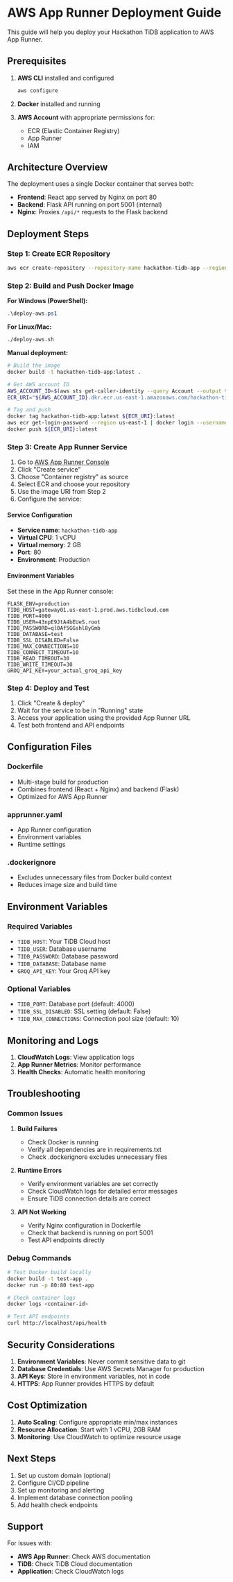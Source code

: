 # AWS App Runner Deployment Guide

This guide will help you deploy your Hackathon TiDB application to AWS App Runner.

## Prerequisites

1. **AWS CLI** installed and configured

   ```bash
   aws configure
   ```

2. **Docker** installed and running

3. **AWS Account** with appropriate permissions for:
   - ECR (Elastic Container Registry)
   - App Runner
   - IAM

## Architecture Overview

The deployment uses a single Docker container that serves both:

- **Frontend**: React app served by Nginx on port 80
- **Backend**: Flask API running on port 5001 (internal)
- **Nginx**: Proxies `/api/*` requests to the Flask backend

## Deployment Steps

### Step 1: Create ECR Repository

```bash
aws ecr create-repository --repository-name hackathon-tidb-app --region us-east-1
```

### Step 2: Build and Push Docker Image

**For Windows (PowerShell):**

```powershell
.\deploy-aws.ps1
```

**For Linux/Mac:**

```bash
./deploy-aws.sh
```

**Manual deployment:**

```bash
# Build the image
docker build -t hackathon-tidb-app:latest .

# Get AWS account ID
AWS_ACCOUNT_ID=$(aws sts get-caller-identity --query Account --output text)
ECR_URI="${AWS_ACCOUNT_ID}.dkr.ecr.us-east-1.amazonaws.com/hackathon-tidb-app"

# Tag and push
docker tag hackathon-tidb-app:latest ${ECR_URI}:latest
aws ecr get-login-password --region us-east-1 | docker login --username AWS --password-stdin ${ECR_URI}
docker push ${ECR_URI}:latest
```

### Step 3: Create App Runner Service

1. Go to [AWS App Runner Console](https://console.aws.amazon.com/apprunner/)
2. Click "Create service"
3. Choose "Container registry" as source
4. Select ECR and choose your repository
5. Use the image URI from Step 2
6. Configure the service:

#### Service Configuration

- **Service name**: `hackathon-tidb-app`
- **Virtual CPU**: 1 vCPU
- **Virtual memory**: 2 GB
- **Port**: 80
- **Environment**: Production

#### Environment Variables

Set these in the App Runner console:

```
FLASK_ENV=production
TIDB_HOST=gateway01.us-east-1.prod.aws.tidbcloud.com
TIDB_PORT=4000
TIDB_USER=43npE9JtA4bEUeS.root
TIDB_PASSWORD=ql0Af5GGshl8yGmb
TIDB_DATABASE=test
TIDB_SSL_DISABLED=False
TIDB_MAX_CONNECTIONS=10
TIDB_CONNECT_TIMEOUT=10
TIDB_READ_TIMEOUT=30
TIDB_WRITE_TIMEOUT=30
GROQ_API_KEY=your_actual_groq_api_key
```

### Step 4: Deploy and Test

1. Click "Create & deploy"
2. Wait for the service to be in "Running" state
3. Access your application using the provided App Runner URL
4. Test both frontend and API endpoints

## Configuration Files

### Dockerfile

- Multi-stage build for production
- Combines frontend (React + Nginx) and backend (Flask)
- Optimized for AWS App Runner

### apprunner.yaml

- App Runner configuration
- Environment variables
- Runtime settings

### .dockerignore

- Excludes unnecessary files from Docker build context
- Reduces image size and build time

## Environment Variables

### Required Variables

- `TIDB_HOST`: Your TiDB Cloud host
- `TIDB_USER`: Database username
- `TIDB_PASSWORD`: Database password
- `TIDB_DATABASE`: Database name
- `GROQ_API_KEY`: Your Groq API key

### Optional Variables

- `TIDB_PORT`: Database port (default: 4000)
- `TIDB_SSL_DISABLED`: SSL setting (default: False)
- `TIDB_MAX_CONNECTIONS`: Connection pool size (default: 10)

## Monitoring and Logs

1. **CloudWatch Logs**: View application logs
2. **App Runner Metrics**: Monitor performance
3. **Health Checks**: Automatic health monitoring

## Troubleshooting

### Common Issues

1. **Build Failures**

   - Check Docker is running
   - Verify all dependencies are in requirements.txt
   - Check .dockerignore excludes unnecessary files

2. **Runtime Errors**

   - Verify environment variables are set correctly
   - Check CloudWatch logs for detailed error messages
   - Ensure TiDB connection details are correct

3. **API Not Working**
   - Verify Nginx configuration in Dockerfile
   - Check that backend is running on port 5001
   - Test API endpoints directly

### Debug Commands

```bash
# Test Docker build locally
docker build -t test-app .
docker run -p 80:80 test-app

# Check container logs
docker logs <container-id>

# Test API endpoints
curl http://localhost/api/health
```

## Security Considerations

1. **Environment Variables**: Never commit sensitive data to git
2. **Database Credentials**: Use AWS Secrets Manager for production
3. **API Keys**: Store in environment variables, not in code
4. **HTTPS**: App Runner provides HTTPS by default

## Cost Optimization

1. **Auto Scaling**: Configure appropriate min/max instances
2. **Resource Allocation**: Start with 1 vCPU, 2GB RAM
3. **Monitoring**: Use CloudWatch to optimize resource usage

## Next Steps

1. Set up custom domain (optional)
2. Configure CI/CD pipeline
3. Set up monitoring and alerting
4. Implement database connection pooling
5. Add health check endpoints

## Support

For issues with:

- **AWS App Runner**: Check AWS documentation
- **TiDB**: Check TiDB Cloud documentation
- **Application**: Check CloudWatch logs
